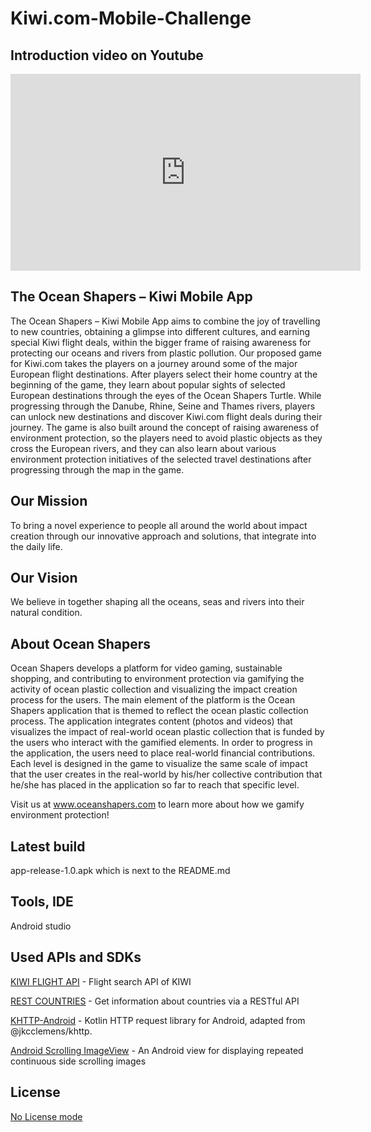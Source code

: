 # Kiwi.com-Mobile-Challenge

## Introduction video on Youtube
<iframe width="560" height="315"
src="http://www.youtube.com/watch?v=jmA7Me44P9Y" 
frameborder="0" 
allow="accelerometer; autoplay; encrypted-media; gyroscope; picture-in-picture" 
allowfullscreen></iframe>

## The Ocean Shapers – Kiwi Mobile App
The Ocean Shapers – Kiwi Mobile App aims to combine the joy of travelling to new countries, obtaining a glimpse into different cultures, and earning special Kiwi flight deals, within the bigger frame of raising awareness for protecting our oceans and rivers from plastic pollution. Our proposed game for Kiwi.com takes the players on a journey around some of the major European flight destinations. After players select their home country at the beginning of the game, they learn about popular sights of selected European destinations through the eyes of the Ocean Shapers Turtle. While progressing through the Danube, Rhine, Seine and Thames rivers, players can unlock new destinations and discover Kiwi.com flight deals during their journey. The game is also built around the concept of raising awareness of environment protection, so the players need to avoid plastic objects as they cross the European rivers, and they can also learn about various environment protection initiatives of the selected travel destinations after progressing through the map in the game.


## Our Mission
To bring a novel experience to people all around the world about impact creation through our innovative approach and solutions, that integrate into the daily life.


## Our Vision
We believe in together shaping all the oceans, seas and rivers into their natural condition.


## About Ocean Shapers
Ocean Shapers develops a platform for video gaming, sustainable shopping, and contributing to environment protection via gamifying the activity of ocean plastic collection and visualizing the impact creation process for the users. The main element of the platform is the Ocean Shapers application that is themed to reflect the ocean plastic collection process. The application integrates content (photos and videos) that visualizes the impact of real-world ocean plastic collection that is funded by the users who interact with the gamified elements. In order to progress in the application, the users need to place real-world financial contributions. Each level is designed in the game to visualize the same scale of impact that the user creates in the real-world by his/her collective contribution that he/she has placed in the application so far to reach that specific level.


Visit us at www.oceanshapers.com to learn more about how we gamify environment protection!

## Latest build
app-release-1.0.apk which is next to the README.md

## Tools, IDE
Android studio

## Used APIs and SDKs
[KIWI FLIGHT API](https://docs.kiwi.com/#header-searching-for-a-flight-example) - Flight search API of KIWI

[REST COUNTRIES](https://restcountries.eu) - Get information about countries via a RESTful API


[KHTTP-Android](https://github.com/Karn/khttp-android) - Kotlin HTTP request library for Android, adapted from @jkcclemens/khttp.


[Android Scrolling ImageView](https://github.com/ahmgsk/AndroidScrollingImageView) - An Android view for displaying repeated continuous side scrolling images

## License
[No License mode](https://choosealicense.com/no-permission/)